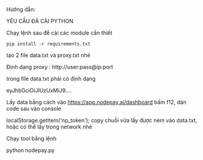 Hướng dẫn: 

YÊU CẦU ĐÃ CÀI PYTHON

Chạy lệnh sau để cài các module cần thiết

``pip install -r requirements.txt``

tạo 2 file data.txt và proxy.txt nhé

Định dạng proxy : http://user:pass@ip:port

trong file data.txt phải có định dạng

eyJhbGciOiJIUzUxMiJ9....

Lấy data bằng cách vào https://app.nodepay.ai/dashboard bấm f12, dán code sau vào console

localStorage.getItem('np_token');
copy chuỗi vừa lấy được ném vào data.txt, hoặc có thể lấy trong network nhé

Chạy tool bằng lệnh

python nodepay.py
